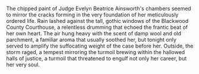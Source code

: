 The chipped paint of Judge Evelyn Beatrice Ainsworth's chambers seemed to mirror the cracks forming in the very foundation of her meticulously ordered life.  Rain lashed against the tall, gothic windows of the Blackwood County Courthouse, a relentless drumming that echoed the frantic beat of her own heart.  The air hung heavy with the scent of damp wool and old parchment, a familiar aroma that usually soothed her, but tonight only served to amplify the suffocating weight of the case before her.  Outside, the storm raged, a tempest mirroring the turmoil brewing within the hallowed halls of justice, a turmoil that threatened to engulf not only her career, but her very soul.
